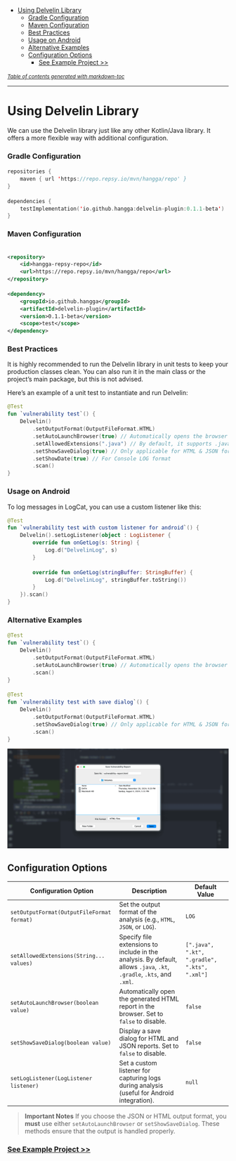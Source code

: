 - [Using Delvelin Library](#using-delvelin-library)
    + [Gradle Configuration](#gradle-configuration)
    + [Maven Configuration](#maven-configuration)
    + [Best Practices](#best-practices)
    + [Usage on Android](#usage-on-android)
    + [Alternative Examples](#alternative-examples)
    * [Configuration Options](#configuration-options)
        + [<a href="https://github.com/delvelin/example-kotlin">See Example Project >></a>](#-a-href--https---githubcom-delvelin-example-kotlin--see-example-project-----a-)

<small><i><a href='http://ecotrust-canada.github.io/markdown-toc/'>Table of contents generated with markdown-toc</a></i></small>

---
# Using Delvelin Library

We can use the Delvelin library just like any other Kotlin/Java library. It offers a more flexible way with additional configuration.

### Gradle Configuration

```kotlin
repositories {
    maven { url 'https://repo.repsy.io/mvn/hangga/repo' }
}

dependencies {
    testImplementation('io.github.hangga:delvelin-plugin:0.1.1-beta')
}
```

### Maven Configuration

```xml

<repository>
    <id>hangga-repsy-repo</id>
    <url>https://repo.repsy.io/mvn/hangga/repo</url>
</repository>

<dependency>
    <groupId>io.github.hangga</groupId>
    <artifactId>delvelin-plugin</artifactId>
    <version>0.1.1-beta</version>
    <scope>test</scope>
</dependency>
```

### Best Practices

It is highly recommended to run the Delvelin library in unit tests to keep your production classes clean. You can also run it in the main class or the project’s main package, but this is not advised.

Here’s an example of a unit test to instantiate and run Delvelin:

```kotlin
@Test
fun `vulnerability test`() {
    Delvelin()
        .setOutputFormat(OutputFileFormat.HTML)
        .setAutoLaunchBrowser(true) // Automatically opens the browser for HTML format
        .setAllowedExtensions(".java") // By default, it supports .java, .kt, .gradle, .kts, and .xml
        .setShowSaveDialog(true) // Only applicable for HTML & JSON formats
        .setShowDate(true) // For Console LOG format
        .scan()
}
```

### Usage on Android

To log messages in LogCat, you can use a custom listener like this:

```kotlin
@Test
fun `vulnerability test with custom listener for android`() {
    Delvelin().setLogListener(object : LogListener {
        override fun onGetLog(s: String) {
            Log.d("DelvelinLog", s)
        }

        override fun onGetLog(stringBuffer: StringBuffer) {
            Log.d("DelvelinLog", stringBuffer.toString())
        }
    }).scan()
}
```

### Alternative Examples

```kotlin
@Test
fun `vulnerability test`() {
    Delvelin()
        .setOutputFormat(OutputFileFormat.HTML)
        .setAutoLaunchBrowser(true) // Automatically opens the browser for HTML format
        .scan()
}

@Test
fun `vulnerability test with save dialog`() {
    Delvelin()
        .setOutputFormat(OutputFileFormat.HTML)
        .setShowSaveDialog(true) // Only applicable for HTML & JSON formats
        .scan()
}
```

![Delvelin Scan Demo](doc/save-dialog-blur_magicstudio_8tefrlgzfnr-cmprz.png?raw=true)

## Configuration Options

| Configuration Option                     | Description                                                                                  | Default Value |
|------------------------------------------|----------------------------------------------------------------------------------------------|---------------|
| `setOutputFormat(OutputFileFormat format)` | Set the output format of the analysis (e.g., `HTML`, `JSON`, or `LOG`).                  | `LOG`     |
| `setAllowedExtensions(String... values)` | Specify file extensions to include in the analysis. By default, allows `.java`, `.kt`, `.gradle`, `.kts`, and `.xml`. | `[".java", ".kt", ".gradle", ".kts", ".xml"]` |
| `setAutoLaunchBrowser(boolean value)`    | Automatically open the generated HTML report in the browser. Set to `false` to disable.      | `false`       |
| `setShowSaveDialog(boolean value)`       | Display a save dialog for HTML and JSON reports. Set to `false` to disable.                  | `false`       |
| `setLogListener(LogListener listener)`   | Set a custom listener for capturing logs during analysis (useful for Android integration).   | `null`        |

> **Important Notes**
> If you choose the JSON or HTML output format, you **must** use either `setAutoLaunchBrowser` or 
> `setShowSaveDialog`. These methods ensure that the output is handled properly.

### <a href="https://github.com/delvelin/example-kotlin">See Example Project >></a>
